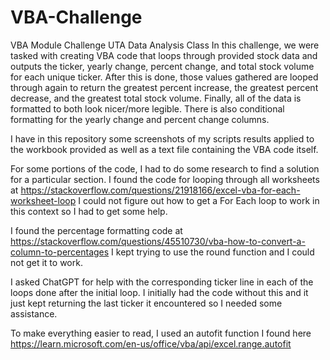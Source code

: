 # VBA-Challenge
VBA Module Challenge UTA Data Analysis Class
In this challenge, we were tasked with creating VBA code that loops through provided stock data and outputs the ticker, yearly change, percent change, and total stock volume for each unique ticker. 
  After this is done, those values gathered are looped through again to return the greatest percent increase, the greatest percent decrease, and the greatest total stock volume.
  Finally, all of the data is formatted to both look nicer/more legible. There is also conditional formatting for the yearly change and percent change columns.
  
I have in this repository some screenshots of my scripts results applied to the workbook provided as well as a text file containing the VBA code itself.

For some portions of the code, I had to do some research to find a solution for a particular section. 
  I found the code for looping through all worksheets at https://stackoverflow.com/questions/21918166/excel-vba-for-each-worksheet-loop 
  I could not figure out how to get a For Each loop to work in this context so I had to get some help.

  I found the percentage formatting code at https://stackoverflow.com/questions/45510730/vba-how-to-convert-a-column-to-percentages
  I kept trying to use the round function and I could not get it to work.

  I asked ChatGPT for help with the corresponding ticker line in each of the loops done after the initial loop. 
  I initially had the code without this and it just kept returning the last ticker it encountered so I needed some assistance.

  To make everything easier to read, I used an autofit function I found here https://learn.microsoft.com/en-us/office/vba/api/excel.range.autofit
